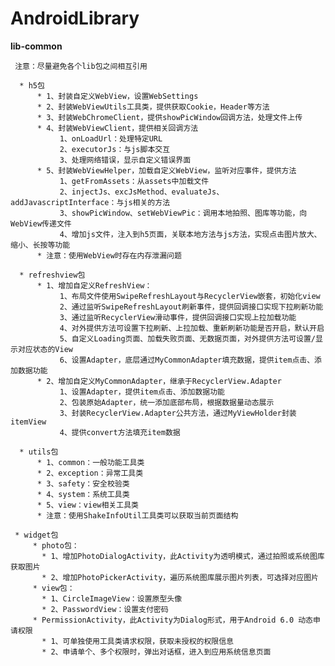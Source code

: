 # AndroidLibrary

**lib-common**

     注意：尽量避免各个lib包之间相互引用

      * h5包
          * 1、封装自定义WebView，设置WebSettings
          * 2、封装WebViewUtils工具类，提供获取Cookie，Header等方法
          * 3、封装WebChromeClient，提供showPicWindow回调方法，处理文件上传
          * 4、封装WebViewClient，提供相关回调方法
               1、onLoadUrl：处理特定URL
               2、executorJs：与js脚本交互
               3、处理网络错误，显示自定义错误界面
          * 5、封装WebViewHelper，加载自定义WebView，监听对应事件，提供方法
               1、getFromAssets：从assets中加载文件
               2、injectJs、excJsMethod、evaluateJs、addJavascriptInterface：与js相关的方法
               3、showPicWindow、setWebViewPic：调用本地拍照、图库等功能，向WebView传递文件
               4、增加js文件，注入到h5页面，关联本地方法与js方法，实现点击图片放大、缩小、长按等功能
          * 注意：使用WebView时存在内存泄漏问题

      * refreshview包
          * 1、增加自定义RefreshView：
               1、布局文件使用SwipeRefreshLayout与RecyclerView嵌套，初始化view
               2、通过监听SwipeRefreshLayout刷新事件，提供回调接口实现下拉刷新功能
               3、通过监听RecyclerView滑动事件，提供回调接口实现上拉加载功能
               4、对外提供方法可设置下拉刷新、上拉加载、重新刷新功能是否开启，默认开启
               5、自定义Loading页面、加载失败页面、无数据页面，对外提供方法可设置/显示对应状态的View
               6、设置Adapter，底层通过MyCommonAdapter填充数据，提供item点击、添加数据功能
          * 2、增加自定义MyCommonAdapter，继承于RecyclerView.Adapter
               1、设置Adapter，提供item点击、添加数据功能
               2、包装原始Adapter，统一添加底部布局，根据数据量动态展示
               3、封装RecyclerView.Adapter公共方法，通过MyViewHolder封装itemView
               4、提供convert方法填充item数据

      * utils包
          * 1、common：一般功能工具类
          * 2、exception：异常工具类
          * 3、safety：安全校验类
          * 4、system：系统工具类
          * 5、view：view相关工具类
          * 注意：使用ShakeInfoUtil工具类可以获取当前页面结构

     * widget包
         * photo包：
           * 1、增加PhotoDialogActivity，此Activity为透明模式，通过拍照或系统图库获取图片
           * 2、增加PhotoPickerActivity，遍历系统图库展示图片列表，可选择对应图片
         * view包：
           * 1、CircleImageView：设置原型头像
           * 2、PasswordView：设置支付密码
         * PermissionActivity，此Activity为Dialog形式，用于Android 6.0 动态申请权限
           * 1、可单独使用工具类请求权限，获取未授权的权限信息
           * 2、申请单个、多个权限时，弹出对话框，进入到应用系统信息页面




